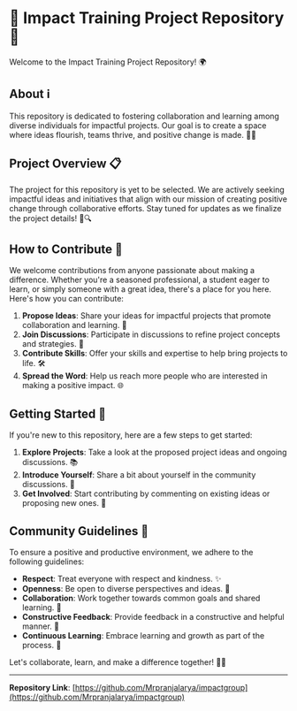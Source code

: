 # 🌟 Impact Training Project Repository 🚀

Welcome to the Impact Training Project Repository! 🌍

## About ℹ️

This repository is dedicated to fostering collaboration and learning among diverse individuals for impactful projects. Our goal is to create a space where ideas flourish, teams thrive, and positive change is made. 🌱💡

## Project Overview 📋

The project for this repository is yet to be selected. We are actively seeking impactful ideas and initiatives that align with our mission of creating positive change through collaborative efforts. Stay tuned for updates as we finalize the project details! 🚧🔍

## How to Contribute 🤝

We welcome contributions from anyone passionate about making a difference. Whether you're a seasoned professional, a student eager to learn, or simply someone with a great idea, there's a place for you here. Here's how you can contribute:

1. **Propose Ideas**: Share your ideas for impactful projects that promote collaboration and learning. 💭
2. **Join Discussions**: Participate in discussions to refine project concepts and strategies. 💬
3. **Contribute Skills**: Offer your skills and expertise to help bring projects to life. 🛠️
4. **Spread the Word**: Help us reach more people who are interested in making a positive impact. 🌐

## Getting Started 🚀

If you're new to this repository, here are a few steps to get started:

1. **Explore Projects**: Take a look at the proposed project ideas and ongoing discussions. 📚
2. **Introduce Yourself**: Share a bit about yourself in the community discussions. 👋
3. **Get Involved**: Start contributing by commenting on existing ideas or proposing new ones. 🌟

## Community Guidelines 🤲

To ensure a positive and productive environment, we adhere to the following guidelines:

- **Respect**: Treat everyone with respect and kindness. ✨
- **Openness**: Be open to diverse perspectives and ideas. 🌈
- **Collaboration**: Work together towards common goals and shared learning. 🤝
- **Constructive Feedback**: Provide feedback in a constructive and helpful manner. 📝
- **Continuous Learning**: Embrace learning and growth as part of the process. 🌱

Let's collaborate, learn, and make a difference together! 💪💫

---

**Repository Link**: [https://github.com/Mrpranjalarya/impactgroup](https://github.com/Mrpranjalarya/impactgroup)


